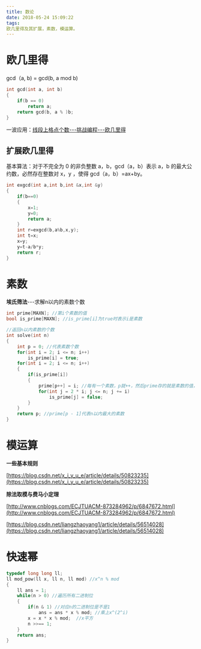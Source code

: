 ```yaml
---
title: 数论
date: 2018-05-24 15:09:22
tags:
欧几里得及其扩展，素数，模运算。
---
```


<!-- more -->

# 欧几里得

gcd（a, b) = gcd(b, a mod b)

```c++
int gcd(int a, int b)
{
    if(b == 0)
        return a;
    return gcd(b, a % )b;
}
```

一波应用：[线段上格点个数---挑战编程---欧几里得](https://www.cnblogs.com/kimsimple/p/6680820.html)

## 扩展欧几里得

基本算法：对于不完全为 0 的非负整数 a，b，gcd（a，b）表示 a，b 的最大公约数，必然存在整数对 x，y ，使得 gcd（a，b）=ax+by。

```c++
int exgcd(int a,int b,int &x,int &y)
{
    if(b==0)
    {
        x=1;
        y=0;
        return a;
    }
    int r=exgcd(b,a%b,x,y);
    int t=x;
    x=y;
    y=t-a/b*y;
    return r;
}
```

# 素数

**埃氏筛法**---求解n以内的素数个数

```c++
int prime[MAXN]; //第i个素数的值
bool is_prime[MAXN]; //is_prime[i]为true时表示i是素数

//返回n以内素数的个数
int solve(int n)
{
    int p = 0; //代表素数个数
    for(int i = 2; i <= n; i++)
        is_prime[i] = true;
    for(int i = 2; i <= n; i++)
    {
        if(is_prime[i])
        {
            prime[p++] = i; //每有一个素数，p就++，然后prime存的就是素数的值，然后进行筛选
            for(int j = 2 * i; j <= n; j += i)
                is_prime[j] = false;
        }
    }
    return p; //prime[p - 1]代表n以内最大的素数
}
```

# 模运算

**一些基本规则**

[https://blog.csdn.net/x_i_y_u_e/article/details/50823235](https://blog.csdn.net/x_i_y_u_e/article/details/50823235)

**除法取模与费马小定理**

[http://www.cnblogs.com/ECJTUACM-873284962/p/6847672.html](http://www.cnblogs.com/ECJTUACM-873284962/p/6847672.html)

[https://blog.csdn.net/liangzhaoyang1/article/details/56514028](https://blog.csdn.net/liangzhaoyang1/article/details/56514028)

# 快速幂

```c++
typedef long long ll;
ll mod_pow(ll x, ll n, ll mod) //x^n % mod
{
    ll ans = 1;
    while(n > 0) //遍历所有二进制位
    {
        if(n & 1) //对应n的二进制位是不是1
            ans = ans * x % mod; //乘上x^(2^i)
        x = x * x % mod;  //x平方
        n >>== 1;
    }
    return ans;
}
```

